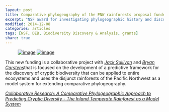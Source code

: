 ```yaml
---
layout: post
title: Comparative phylogeography of the PNW rainforests proposal funded!
excerpt: "NSF award for investigating phylogeographic history and discovering cryptic diversity"
modified: 2014-12-08
categories: articles
tags: [NSF, DEB, Biodiversity Discovery & Analysis, grants]
share: true
---
```

<figure class="half">
	<a href="{{ site.url }}/images/NSF.jpg"><img src="{{ site.url }}/images/NSF.jpg" alt="image"></a>
	<a href="{{ site.url }}/images/PNW-disjunct.jpg"><img src="{{ site.url }}/images/PNW-disjunct.jpg" alt="image"></a>
</figure>

This new funding is a collaborative project with [*Jack Sullivan*](http://www.webpages.uidaho.edu/~jacks/) and [*Bryan Carstens*](http://carstenslab.org.ohio-state.edu/)that is focused on the development of a predictive framework for the discovery of cryptic biodiversity that can be applied to entire ecosystems and uses the disjunct rainforests of the Pacific Northwest as a model system for extending comparative phylogeography.

[*Collaborative Research: A Comparative Phylogeographic Approach to Predicting Cryptic Diversity - The Inland Temperate Rainforest as a Model System*](http://www.nsf.gov/awardsearch/showAward?AWD_ID=1457726&HistoricalAwards=false)